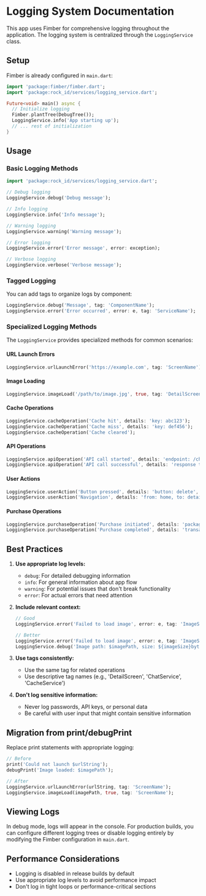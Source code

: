 # Logging System Documentation

This app uses Fimber for comprehensive logging throughout the application. The logging system is centralized through the `LoggingService` class.

## Setup

Fimber is already configured in `main.dart`:

```dart
import 'package:fimber/fimber.dart';
import 'package:rock_id/services/logging_service.dart';

Future<void> main() async {
  // Initialize logging
  Fimber.plantTree(DebugTree());
  LoggingService.info('App starting up');
  // ... rest of initialization
}
```

## Usage

### Basic Logging Methods

```dart
import 'package:rock_id/services/logging_service.dart';

// Debug logging
LoggingService.debug('Debug message');

// Info logging
LoggingService.info('Info message');

// Warning logging
LoggingService.warning('Warning message');

// Error logging
LoggingService.error('Error message', error: exception);

// Verbose logging
LoggingService.verbose('Verbose message');
```

### Tagged Logging

You can add tags to organize logs by component:

```dart
LoggingService.debug('Message', tag: 'ComponentName');
LoggingService.error('Error occurred', error: e, tag: 'ServiceName');
```

### Specialized Logging Methods

The `LoggingService` provides specialized methods for common scenarios:

#### URL Launch Errors

```dart
LoggingService.urlLaunchError('https://example.com', tag: 'ScreenName');
```

#### Image Loading

```dart
LoggingService.imageLoad('/path/to/image.jpg', true, tag: 'DetailScreen');
```

#### Cache Operations

```dart
LoggingService.cacheOperation('Cache hit', details: 'key: abc123');
LoggingService.cacheOperation('Cache miss', details: 'key: def456');
LoggingService.cacheOperation('Cache cleared');
```

#### API Operations

```dart
LoggingService.apiOperation('API call started', details: 'endpoint: /chat');
LoggingService.apiOperation('API call successful', details: 'response time: 1.2s');
```

#### User Actions

```dart
LoggingService.userAction('Button pressed', details: 'button: delete', tag: 'DetailScreen');
LoggingService.userAction('Navigation', details: 'from: home, to: detail');
```

#### Purchase Operations

```dart
LoggingService.purchaseOperation('Purchase initiated', details: 'package: premium');
LoggingService.purchaseOperation('Purchase completed', details: 'transaction: abc123');
```

## Best Practices

1. **Use appropriate log levels:**

   - `debug`: For detailed debugging information
   - `info`: For general information about app flow
   - `warning`: For potential issues that don't break functionality
   - `error`: For actual errors that need attention

2. **Include relevant context:**

   ```dart
   // Good
   LoggingService.error('Failed to load image', error: e, tag: 'ImageService');

   // Better
   LoggingService.error('Failed to load image', error: e, tag: 'ImageService');
   LoggingService.debug('Image path: $imagePath, size: ${imageSize}bytes');
   ```

3. **Use tags consistently:**

   - Use the same tag for related operations
   - Use descriptive tag names (e.g., 'DetailScreen', 'ChatService', 'CacheService')

4. **Don't log sensitive information:**
   - Never log passwords, API keys, or personal data
   - Be careful with user input that might contain sensitive information

## Migration from print/debugPrint

Replace print statements with appropriate logging:

```dart
// Before
print('Could not launch $urlString');
debugPrint('Image loaded: $imagePath');

// After
LoggingService.urlLaunchError(urlString, tag: 'ScreenName');
LoggingService.imageLoad(imagePath, true, tag: 'ScreenName');
```

## Viewing Logs

In debug mode, logs will appear in the console. For production builds, you can configure different logging trees or disable logging entirely by modifying the Fimber configuration in `main.dart`.

## Performance Considerations

- Logging is disabled in release builds by default
- Use appropriate log levels to avoid performance impact
- Don't log in tight loops or performance-critical sections
